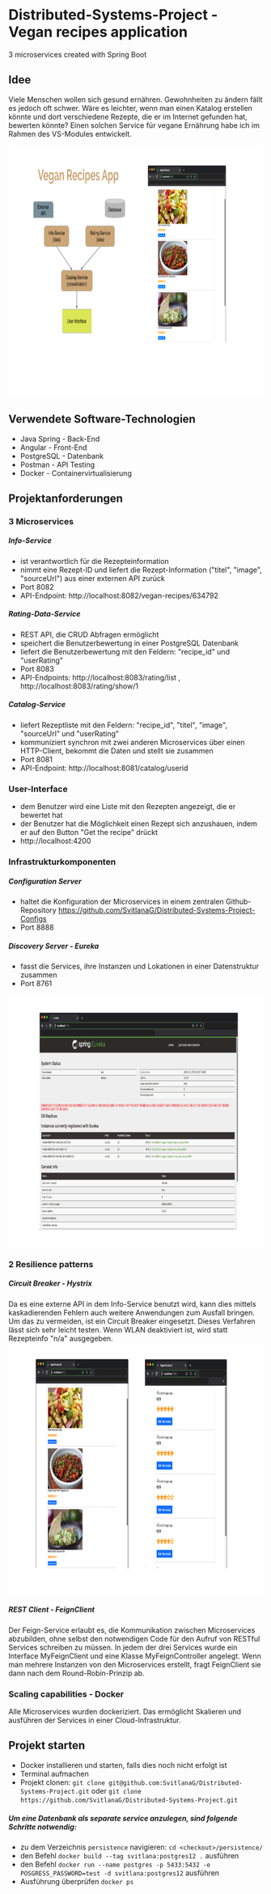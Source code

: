 # Distributed-Systems-Project - Vegan recipes application 

3 microservices created with Spring Boot


## Idee


Viele Menschen wollen sich gesund ernähren. Gewohnheiten zu ändern fällt es jedoch oft schwer.
Wäre es leichter, wenn man einen Katalog erstellen könnte und dort verschiedene Rezepte, die er im Internet gefunden hat, bewerten könnte?
Einen solchen Service für vegane Ernährung habe ich im Rahmen des VS-Modules entwickelt.

<img align="center" width="800" height="500" src="https://github.com/SvitlanaG/Distributed-Systems-Project/blob/master/VeganRecipesApp.png">


## Verwendete Software-Technologien

* Java Spring - Back-End
* Angular - Front-End
* PostgreSQL - Datenbank
* Postman - API Testing
* Docker - Containervirtualisierung


## Projektanforderungen

### 3 Microservices

##### Info-Service
  * ist verantwortlich für die Rezepteinformation
  * nimmt eine Rezept-ID und liefert die Rezept-Information ("titel", "image", "sourceUrl") aus einer externen API zurück
  * Port 8082
  * API-Endpoint: http://localhost:8082/vegan-recipes/634792

##### Rating-Data-Service
  * REST API, die CRUD Abfragen ermöglicht
  * speichert die Benutzerbewertung in einer PostgreSQL Datenbank
  * liefert die Benutzerbewertung mit den Feldern: "recipe_id" und "userRating"
  * Port 8083
  * API-Endpoints: http://localhost:8083/rating/list , http://localhost:8083/rating/show/1


##### Catalog-Service
  * liefert Rezeptliste mit den Feldern: "recipe_id", "titel", "image", "sourceUrl" und "userRating"
  * kommuniziert synchron mit zwei anderen Microservices über einen HTTP-Client, bekommt die Daten und stellt sie zusammen
  * Port 8081
  * API-Endpoint: http://localhost:8081/catalog/userid
  
### User-Interface
  * dem Benutzer wird eine Liste mit den Rezepten angezeigt, die er bewertet hat
  * der Benutzer hat die Möglichkeit einen Rezept sich anzushauen, indem er auf den Button "Get the recipe" drückt
  * http://localhost:4200
  
  
### Infrastrukturkomponenten

##### Configuration Server
 * haltet die Konfiguration der Microservices in einem zentralen Github-Repository https://github.com/SvitlanaG/Distributed-Systems-Project-Configs
 * Port 8888
 
##### Discovery Server - Eureka
 * fasst die Services, ihre Instanzen und Lokationen in einer Datenstruktur zusammen
 * Port 8761
 <img align="center" width="1600" height="500" src="https://github.com/SvitlanaG/Distributed-Systems-Project/blob/master/Eureka.png">
 
### 2 Resilience patterns

##### Circuit Breaker - Hystrix
Da es eine externe API in dem Info-Service benutzt wird, kann dies mittels kaskadierenden Fehlern auch weitere Anwendungen zum Ausfall bringen. Um das zu vermeiden, ist ein Circuit Breaker eingesetzt. Dieses Verfahren lässt sich sehr leicht testen. Wenn WLAN deaktiviert ist, wird statt Rezepteinfo "n/a" ausgegeben.
<img align="center" width="1000" height="500" src="https://github.com/SvitlanaG/Distributed-Systems-Project/blob/master/Hystrix.png">
 
 
##### REST Client - FeignClient
Der Feign-Service erlaubt es, die Kommunikation zwischen Microservices abzubilden, ohne selbst den notwendigen Code für den Aufruf von RESTful Services schreiben zu müssen. In jedem der drei Services wurde ein Interface MyFeignClient und eine Klasse MyFeignController angelegt. Wenn man mehrere Instanzen von den Microservices erstellt, fragt FeignClient sie dann nach dem Round-Robin-Prinzip ab.
  
  
### Scaling capabilities - Docker
Alle Microservices wurden dockeriziert. Das ermöglicht Skalieren und ausführen der Services in einer Cloud-Infrastruktur.

## Projekt starten
 * Docker installieren und starten, falls dies noch nicht erfolgt ist
 * Terminal aufmachen
 * Projekt clonen: `git clone git@github.com:SvitlanaG/Distributed-Systems-Project.git` oder `git clone https://github.com/SvitlanaG/Distributed-Systems-Project.git`
##### Um eine Datenbank als separate service anzulegen, sind folgende Schritte notwendig:
 * zu dem Verzeichnis `persistence` navigieren: `cd <checkout>/persistence/`
 * den Befehl `docker build --tag svitlana:postgres12 .` ausführen
 * den Befehl `docker run --name postgres -p 5433:5432 -e POSGRESS_PASSWORD=test -d svitlana:postgres12` ausführen
 * Ausführung überprüfen `docker ps`
